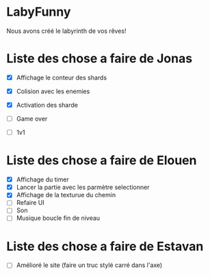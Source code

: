 # LabyFunny

Nous avons créé le labyrinth de vos rêves!

# Liste des chose a faire de Jonas 

- [x] Affichage le conteur des shards
- [x] Colision avec les enemies
- [X] Activation des sharde
- [ ] Game over
- [ ] 1v1


# Liste des chose a faire de Elouen 

- [x] Affichage du timer
- [x] Lancer la partie avec les parmètre selectionner
- [x] Affichage de la texturue du chemin
- [ ] Refaire UI
- [ ] Son
- [ ] Musique boucle fin de niveau

# Liste des chose a faire de Estavan

- [ ] Amélioré le site (faire un truc stylé carré dans l'axe)
      
